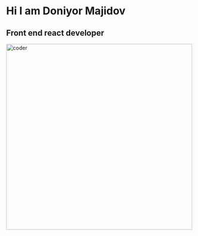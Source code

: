 <h1>Hi I am Doniyor Majidov</h1>
<h2>Front end react developer</h2>
<img src="https://media4.giphy.com/media/cIn5fTcjnKhStIeAef/giphy.gif?cid=ecf05e47cqnxk5q9j7onlwzxvz05s0vltkykfkcj3xcw0s2j&rid=giphy.gif&ct=s" width="500" height="500" alt="coder">
